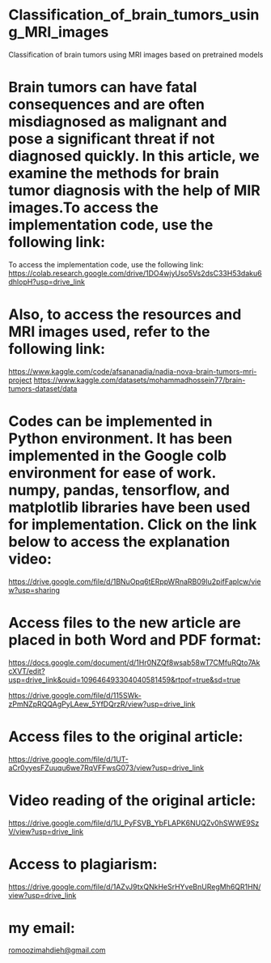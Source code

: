 # Classification_of_brain_tumors_using_MRI_images
Classification of brain tumors using MRI images based on pretrained models
 # Brain tumors can have fatal consequences and are often misdiagnosed as malignant and pose a significant threat if not diagnosed quickly. In this article, we examine the methods for brain tumor diagnosis with the help of MIR images.To access the implementation code, use the following link:
 To access the implementation code, use the following link:
 https://colab.research.google.com/drive/1DO4wjyUso5Vs2dsC33H53daku6dhlopH?usp=drive_link
 # Also, to access the resources and MRI images used, refer to the following link:
 https://www.kaggle.com/code/afsananadia/nadia-nova-brain-tumors-mri-project
 https://www.kaggle.com/datasets/mohammadhossein77/brain-tumors-dataset/data
# Codes can be implemented in Python environment. It has been implemented in the Google colb environment for ease of work. numpy, pandas, tensorflow, and matplotlib libraries have been used for implementation. Click on the link below to access the explanation video:
https://drive.google.com/file/d/1BNuOpq6tERppWRnaRB09Iu2pifFaplcw/view?usp=sharing
# Access files to the new article are placed in both Word and PDF format:
https://docs.google.com/document/d/1Hr0NZQf8wsab58wT7CMfuRQto7AkcXVT/edit?usp=drive_link&ouid=109646493304040581459&rtpof=true&sd=true

https://drive.google.com/file/d/115SWk-zPmNZpRQQAgPyLAew_5YfDQrzR/view?usp=drive_link
# Access files to the original article:
https://drive.google.com/file/d/1UT-aCr0yyesFZuuqu6we7RqVFFwsG073/view?usp=drive_link
# Video reading of the original article:
https://drive.google.com/file/d/1U_PyFSVB_YbFLAPK6NUQZv0hSWWE9SzV/view?usp=drive_link
# Access to  plagiarism:
https://drive.google.com/file/d/1AZvJ9txQNkHeSrHYveBnURegMh6QR1HN/view?usp=drive_link

# my email: 
romoozimahdieh@gmail.com

